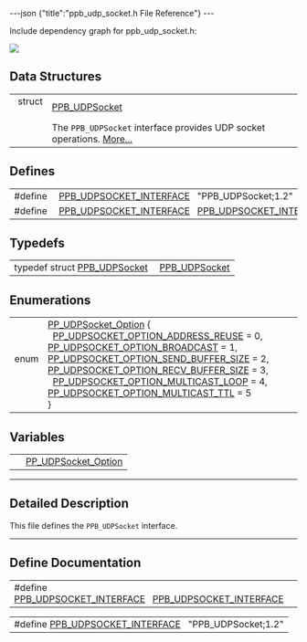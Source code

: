 ---json {"title":"ppb\_udp\_socket.h File Reference"} ---

Include dependency graph for ppb\_udp\_socket.h:

![](/docs/native-client/pepper_beta/c/ppb__udp__socket_8h__incl.png)

Data Structures
---------------

<table><tbody><tr class="odd"><td style="text-align: right;">struct  </td><td><a href="/docs/native-client/pepper_beta/c/struct_p_p_b___u_d_p_socket__1__2/" class="el">PPB_UDPSocket</a></td></tr><tr class="even"><td style="text-align: right;"> </td><td>The <code>PPB_UDPSocket</code> interface provides UDP socket operations. <a href="/docs/native-client/pepper_beta/c/struct_p_p_b___u_d_p_socket__1__2#details">More...</a><br />
</td></tr></tbody></table>

Defines
-------

<table><tbody><tr class="odd"><td style="text-align: right;">#define </td><td><a href="/docs/native-client/pepper_beta/c/ppb__udp__socket_8h#ad6bc6ae5b1d72251b6b81fdd7d8009f7" class="el">PPB_UDPSOCKET_INTERFACE</a>   "PPB_UDPSocket;1.2"</td></tr><tr class="even"><td style="text-align: right;">#define </td><td><a href="/docs/native-client/pepper_beta/c/ppb__udp__socket_8h#a673aeb3fceb5ed977b7b8683f674cbfd" class="el">PPB_UDPSOCKET_INTERFACE</a>   <a href="/docs/native-client/pepper_beta/c/ppb__udp__socket_8h#ad6bc6ae5b1d72251b6b81fdd7d8009f7" class="el">PPB_UDPSOCKET_INTERFACE</a></td></tr></tbody></table>

Typedefs
--------

<table><tbody><tr class="odd"><td style="text-align: right;">typedef struct <a href="/docs/native-client/pepper_beta/c/struct_p_p_b___u_d_p_socket__1__2/" class="el">PPB_UDPSocket</a> </td><td><a href="/docs/native-client/pepper_beta/c/group___interfaces#gac45ce5bed449ca63680c4769663fd2b1" class="el">PPB_UDPSocket</a></td></tr></tbody></table>

Enumerations
------------

<table><tbody><tr class="odd"><td style="text-align: right;">enum  </td><td><a href="/docs/native-client/pepper_beta/c/group___enums#ga1a8472fa3e7150615c45c38fa8c12ce2" class="el">PP_UDPSocket_Option</a> {<br />
  <a href="/docs/native-client/pepper_beta/c/group___enums#gga1a8472fa3e7150615c45c38fa8c12ce2a79568403b8927bf98bea0f2d38469984" class="el">PP_UDPSOCKET_OPTION_ADDRESS_REUSE</a> = 0, <a href="/docs/native-client/pepper_beta/c/group___enums#gga1a8472fa3e7150615c45c38fa8c12ce2aeceda8fe978a52382b96939de7707c00" class="el">PP_UDPSOCKET_OPTION_BROADCAST</a> = 1, <a href="/docs/native-client/pepper_beta/c/group___enums#gga1a8472fa3e7150615c45c38fa8c12ce2a905f0adde2912a5db26883d45fb75d57" class="el">PP_UDPSOCKET_OPTION_SEND_BUFFER_SIZE</a> = 2, <a href="/docs/native-client/pepper_beta/c/group___enums#gga1a8472fa3e7150615c45c38fa8c12ce2a1264eb1d6d16eb3a074ee3d21ebb3b64" class="el">PP_UDPSOCKET_OPTION_RECV_BUFFER_SIZE</a> = 3,<br />
  <a href="/docs/native-client/pepper_beta/c/group___enums#gga1a8472fa3e7150615c45c38fa8c12ce2a0cde43fa32bc72658658f9a20c07194c" class="el">PP_UDPSOCKET_OPTION_MULTICAST_LOOP</a> = 4, <a href="/docs/native-client/pepper_beta/c/group___enums#gga1a8472fa3e7150615c45c38fa8c12ce2a29bfa5fc814589e4a5003a5d1c377b82" class="el">PP_UDPSOCKET_OPTION_MULTICAST_TTL</a> = 5<br />
}</td></tr></tbody></table>

Variables
---------

<table><tbody><tr class="odd"><td style="text-align: right;"> </td><td><a href="/docs/native-client/pepper_beta/c/group___enums#ga1a8472fa3e7150615c45c38fa8c12ce2" class="el">PP_UDPSocket_Option</a></td></tr></tbody></table>

------------------------------------------------------------------------

<span id="details" class="anchor" style="margin: 0;"></span>

Detailed Description
--------------------

This file defines the `PPB_UDPSocket` interface.

------------------------------------------------------------------------

Define Documentation
--------------------

<span id="a673aeb3fceb5ed977b7b8683f674cbfd" class="anchor" style="margin: 0;"></span>

<table><tbody><tr class="odd"><td>#define <a href="/docs/native-client/pepper_beta/c/ppb__udp__socket_8h#a673aeb3fceb5ed977b7b8683f674cbfd" class="el">PPB_UDPSOCKET_INTERFACE</a>   <a href="/docs/native-client/pepper_beta/c/ppb__udp__socket_8h#ad6bc6ae5b1d72251b6b81fdd7d8009f7" class="el">PPB_UDPSOCKET_INTERFACE</a></td></tr></tbody></table>

<span id="ad6bc6ae5b1d72251b6b81fdd7d8009f7" class="anchor" style="margin: 0;"></span>

<table><tbody><tr class="odd"><td>#define <a href="/docs/native-client/pepper_beta/c/ppb__udp__socket_8h#ad6bc6ae5b1d72251b6b81fdd7d8009f7" class="el">PPB_UDPSOCKET_INTERFACE</a>   "PPB_UDPSocket;1.2"</td></tr></tbody></table>
